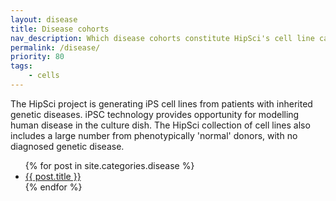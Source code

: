 ```yaml
---
layout: disease
title: Disease cohorts
nav_description: Which disease cohorts constitute HipSci's cell line catalogue?
permalink: /disease/
priority: 80
tags:
    - cells
---
```


   The HipSci project is generating iPS cell lines from patients with inherited genetic diseases.
   iPSC technology provides opportunity for modelling human disease in the culture dish.
   The HipSci collection of cell lines also includes a large number from phenotypically 'normal' donors, with no diagnosed genetic disease.

<ul>
{% for post in site.categories.disease %}
<li> <a href="{{ post.url | prepend: site.baseurl }}">{{ post.title }}</a></li>
{% endfor %}
</ul>
